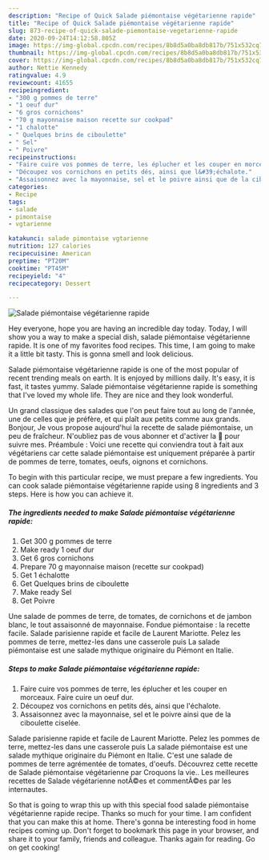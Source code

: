 ```yaml
---
description: "Recipe of Quick Salade piémontaise végétarienne rapide"
title: "Recipe of Quick Salade piémontaise végétarienne rapide"
slug: 873-recipe-of-quick-salade-piemontaise-vegetarienne-rapide
date: 2020-09-24T14:12:58.805Z
image: https://img-global.cpcdn.com/recipes/8b8d5a0ba8db817b/751x532cq70/salade-piemontaise-vegetarienne-rapide-photo-principale-de-la-recette.jpg
thumbnail: https://img-global.cpcdn.com/recipes/8b8d5a0ba8db817b/751x532cq70/salade-piemontaise-vegetarienne-rapide-photo-principale-de-la-recette.jpg
cover: https://img-global.cpcdn.com/recipes/8b8d5a0ba8db817b/751x532cq70/salade-piemontaise-vegetarienne-rapide-photo-principale-de-la-recette.jpg
author: Nettie Kennedy
ratingvalue: 4.9
reviewcount: 41655
recipeingredient:
- "300 g pommes de terre"
- "1 oeuf dur"
- "6 gros cornichons"
- "70 g mayonnaise maison recette sur cookpad"
- "1 chalotte"
- " Quelques brins de ciboulette"
- " Sel"
- " Poivre"
recipeinstructions:
- "Faire cuire vos pommes de terre, les éplucher et les couper en morceaux. Faire cuire un oeuf dur."
- "Découpez vos cornichons en petits dés, ainsi que l&#39;échalote."
- "Assaisonnez avec la mayonnaise, sel et le poivre ainsi que de la ciboulette ciselée."
categories:
- Recipe
tags:
- salade
- pimontaise
- vgtarienne

katakunci: salade pimontaise vgtarienne 
nutrition: 127 calories
recipecuisine: American
preptime: "PT20M"
cooktime: "PT45M"
recipeyield: "4"
recipecategory: Dessert

---
```



![Salade piémontaise végétarienne rapide](https://img-global.cpcdn.com/recipes/8b8d5a0ba8db817b/751x532cq70/salade-piemontaise-vegetarienne-rapide-photo-principale-de-la-recette.jpg)

Hey everyone, hope you are having an incredible day today. Today, I will show you a way to make a special dish, salade piémontaise végétarienne rapide. It is one of my favorites food recipes. This time, I am going to make it a little bit tasty. This is gonna smell and look delicious.

Salade piémontaise végétarienne rapide is one of the most popular of recent trending meals on earth. It is enjoyed by millions daily. It's easy, it is fast, it tastes yummy. Salade piémontaise végétarienne rapide is something that I've loved my whole life. They are nice and they look wonderful.

Un grand classique des salades que l&#39;on peut faire tout au long de l&#39;année, une de celles que je préfère, et qui plaît aux petits comme aux grands. Bonjour, Je vous propose aujourd&#39;hui la recette de salade piémontaise, un peu de fraîcheur. N&#39;oubliez pas de vous abonner et d&#39;activer la 🔔 pour suivre mes. Préambule : Voici une recette qui conviendra tout à fait aux végétariens car cette salade piémontaise est uniquement préparée à partir de pommes de terre, tomates, oeufs, oignons et cornichons.


To begin with this particular recipe, we must prepare a few ingredients. You can cook salade piémontaise végétarienne rapide using 8 ingredients and 3 steps. Here is how you can achieve it.

<!--inarticleads1-->

##### The ingredients needed to make Salade piémontaise végétarienne rapide:

1. Get 300 g pommes de terre
1. Make ready 1 oeuf dur
1. Get 6 gros cornichons
1. Prepare 70 g mayonnaise maison (recette sur cookpad)
1. Get 1 échalotte
1. Get  Quelques brins de ciboulette
1. Make ready  Sel
1. Get  Poivre


Une salade de pommes de terre, de tomates, de cornichons et de jambon blanc, le tout assaisonné de mayonnaise. Fondue piémontaise : la recette facile. Salade parisienne rapide et facile de Laurent Mariotte. Pelez les pommes de terre, mettez-les dans une casserole puis La salade piémontaise est une salade mythique originaire du Piémont en Italie. 

<!--inarticleads2-->

##### Steps to make Salade piémontaise végétarienne rapide:

1. Faire cuire vos pommes de terre, les éplucher et les couper en morceaux. Faire cuire un oeuf dur.
1. Découpez vos cornichons en petits dés, ainsi que l&#39;échalote.
1. Assaisonnez avec la mayonnaise, sel et le poivre ainsi que de la ciboulette ciselée.


Salade parisienne rapide et facile de Laurent Mariotte. Pelez les pommes de terre, mettez-les dans une casserole puis La salade piémontaise est une salade mythique originaire du Piémont en Italie. C&#39;est une salade de pommes de terre agrémentée de tomates, d&#39;oeufs. Découvrez cette recette de Salade piémontaise végétarienne par Croquons la vie.. Les meilleures recettes de Salade végétarienne notÃ©es et commentÃ©es par les internautes. 

So that is going to wrap this up with this special food salade piémontaise végétarienne rapide recipe. Thanks so much for your time. I am confident that you can make this at home. There's gonna be interesting food in home recipes coming up. Don't forget to bookmark this page in your browser, and share it to your family, friends and colleague. Thanks again for reading. Go on get cooking!

